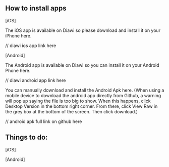 ## How to install apps

[iOS]

The iOS app is available on Diawi so please download and install it on your iPhone here.

// diawi ios app link here

[Android]

The Android app is available on Diawi so you can install it on your Android Phone here.

// diawi android app link here

You can manually download and install the Android Apk here.
(When using a mobile device to download the android app directly from Github, a warning will pop up saying the file is too big to show. When this happens, click Desktop Version in the bottom right corner. From there, click View Raw in the grey box at the bottom of the screen. Then click download.)

// android apk full link on github here

## Things to do:

[iOS]


[Android]


